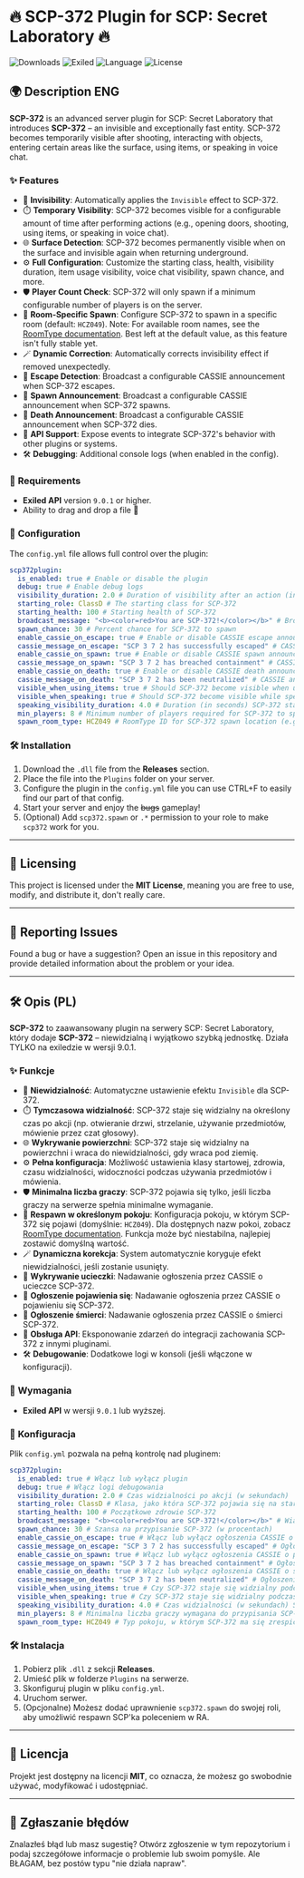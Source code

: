 # 🔥 **SCP-372 Plugin for SCP: Secret Laboratory** 🔥

![Downloads](https://img.shields.io/github/downloads/MyMQL/SCP-372/total?label=Downloads&style=flat) ![Exiled](https://img.shields.io/badge/Exiled-9.5.1-blue.svg) ![Language](https://img.shields.io/badge/Language-C%23-brightgreen.svg) ![License](https://img.shields.io/badge/License-MIT-yellow.svg)

## 🌍 **Description ENG**

**SCP-372** is an advanced server plugin for SCP: Secret Laboratory that introduces **SCP-372** – an invisible and exceptionally fast entity. SCP-372 becomes temporarily visible after shooting, interacting with objects, entering certain areas like the surface, using items, or speaking in voice chat.

### ✨ **Features**
- 📌 **Invisibility**: Automatically applies the `Invisible` effect to SCP-372.
- ⏱️ **Temporary Visibility**: SCP-372 becomes visible for a configurable amount of time after performing actions (e.g., opening doors, shooting, using items, or speaking in voice chat).
- 🌐 **Surface Detection**: SCP-372 becomes permanently visible when on the surface and invisible again when returning underground.
- ⚙️ **Full Configuration**: Customize the starting class, health, visibility duration, item usage visibility, voice chat visibility, spawn chance, and more.
- 🛡️ **Player Count Check**: SCP-372 will only spawn if a minimum configurable number of players is on the server.
- 📌 **Room-Specific Spawn**: Configure SCP-372 to spawn in a specific room (default: `HCZ049`). Note: For available room names, see the [RoomType documentation](https://docs.exiled-team.net/api/Exiled.API.Enums.RoomType.html). Best left at the default value, as this feature isn't fully stable yet.
- 🪄 **Dynamic Correction**: Automatically corrects invisibility effect if removed unexpectedly.
- 🔔 **Escape Detection**: Broadcast a configurable CASSIE announcement when SCP-372 escapes.
- 📢 **Spawn Announcement**: Broadcast a configurable CASSIE announcement when SCP-372 spawns.
- 🔔 **Death Announcement**: Broadcast a configurable CASSIE announcement when SCP-372 dies.
- 🔧 **API Support**: Expose events to integrate SCP-372's behavior with other plugins or systems.
- 🛠️ **Debugging**: Additional console logs (when enabled in the config).

### 🚀 **Requirements**
- **Exiled API** version `9.0.1` or higher.
- Ability to drag and drop a file 🤩

### 🔧 **Configuration**
The `config.yml` file allows full control over the plugin:

```yaml
scp372plugin:
  is_enabled: true # Enable or disable the plugin
  debug: true # Enable debug logs
  visibility_duration: 2.0 # Duration of visibility after an action (in seconds)
  starting_role: ClassD # The starting class for SCP-372
  starting_health: 100 # Starting health of SCP-372
  broadcast_message: "<b><color=red>You are SCP-372!</color></b>" # Broadcast message shown on assignment
  spawn_chance: 30 # Percent chance for SCP-372 to spawn
  enable_cassie_on_escape: true # Enable or disable CASSIE escape announcements
  cassie_message_on_escape: "SCP 3 7 2 has successfully escaped" # CASSIE announcement for SCP-372 escape
  enable_cassie_on_spawn: true # Enable or disable CASSIE spawn announcements
  cassie_message_on_spawn: "SCP 3 7 2 has breached containment" # CASSIE announcement for SCP-372 spawn
  enable_cassie_on_death: true # Enable or disable CASSIE death announcements
  cassie_message_on_death: "SCP 3 7 2 has been neutralized" # CASSIE announcement for SCP-372 death
  visible_when_using_items: true # Should SCP-372 become visible when using items (e.g., medkits, adrenaline)?
  visible_when_speaking: true # Should SCP-372 become visible while speaking in voice chat (Q key)?
  speaking_visibility_duration: 4.0 # Duration (in seconds) SCP-372 stays visible after speaking in voice chat
  min_players: 8 # Minimum number of players required for SCP-372 to spawn
  spawn_room_type: HCZ049 # RoomType ID for SCP-372 spawn location (e.g., "HCZ049"). For options, see https://docs.exiled-team.net/api/Exiled.API.Enums.RoomType.html
```

### 🛠️ **Installation**
1. Download the `.dll` file from the **Releases** section.
2. Place the file into the `Plugins` folder on your server.
3. Configure the plugin in the `config.yml` file you can use CTRL+F to easily find our part of that config.
4. Start your server and enjoy the ~~bugs~~ gameplay!
5. (Optional) Add `scp372.spawn` or `.*` permission to your role to make `scp372` work for you.

---

## 🔧 **Licensing**
This project is licensed under the **MIT License**, meaning you are free to use, modify, and distribute it, don't really care.

---

## 🧩 **Reporting Issues**
Found a bug or have a suggestion? Open an issue in this repository and provide detailed information about the problem or your idea.

---

## 🛠️ **Opis (PL)**

**SCP-372** to zaawansowany plugin na serwery SCP: Secret Laboratory, który dodaje **SCP-372** – niewidzialną i wyjątkowo szybką jednostkę. Działa TYLKO na exiledzie w wersji 9.0.1.

### ✨ **Funkcje**
- 📌 **Niewidzialność**: Automatyczne ustawienie efektu `Invisible` dla SCP-372.
- ⏱️ **Tymczasowa widzialność**: SCP-372 staje się widzialny na określony czas po akcji (np. otwieranie drzwi, strzelanie, używanie przedmiotów, mówienie przez czat głosowy).
- 🌐 **Wykrywanie powierzchni**: SCP-372 staje się widzialny na powierzchni i wraca do niewidzialności, gdy wraca pod ziemię.
- ⚙️ **Pełna konfiguracja**: Możliwość ustawienia klasy startowej, zdrowia, czasu widzialności, widoczności podczas używania przedmiotów i mówienia.
- 🛡️ **Minimalna liczba graczy**: SCP-372 pojawia się tylko, jeśli liczba graczy na serwerze spełnia minimalne wymaganie.
- 📌 **Respawn w określonym pokoju**: Konfiguracja pokoju, w którym SCP-372 się pojawi (domyślnie: `HCZ049`). Dla dostępnych nazw pokoi, zobacz [RoomType documentation](https://docs.exiled-team.net/api/Exiled.API.Enums.RoomType.html). Funkcja może być niestabilna, najlepiej zostawić domyślną wartość.
- 🪄 **Dynamiczna korekcja**: System automatycznie koryguje efekt niewidzialności, jeśli zostanie usunięty.
- 🔔 **Wykrywanie ucieczki**: Nadawanie ogłoszenia przez CASSIE o ucieczce SCP-372.
- 📢 **Ogłoszenie pojawienia się**: Nadawanie ogłoszenia przez CASSIE o pojawieniu się SCP-372.
- 🔔 **Ogłoszenie śmierci**: Nadawanie ogłoszenia przez CASSIE o śmierci SCP-372.
- 🔧 **Obsługa API**: Eksponowanie zdarzeń do integracji zachowania SCP-372 z innymi pluginami.
- 🛠️ **Debugowanie**: Dodatkowe logi w konsoli (jeśli włączone w konfiguracji).

### 🚀 **Wymagania**
- **Exiled API** w wersji `9.0.1` lub wyższej.

### 🔧 **Konfiguracja**
Plik `config.yml` pozwala na pełną kontrolę nad pluginem:

```yaml
scp372plugin:
  is_enabled: true # Włącz lub wyłącz plugin
  debug: true # Włącz logi debugowania
  visibility_duration: 2.0 # Czas widzialności po akcji (w sekundach)
  starting_role: ClassD # Klasa, jako która SCP-372 pojawia się na starcie
  starting_health: 100 # Początkowe zdrowie SCP-372
  broadcast_message: "<b><color=red>You are SCP-372!</color></b>" # Wiadomość na górze ekranu
  spawn_chance: 30 # Szansa na przypisanie SCP-372 (w procentach)
  enable_cassie_on_escape: true # Włącz lub wyłącz ogłoszenia CASSIE o ucieczce
  cassie_message_on_escape: "SCP 3 7 2 has successfully escaped" # Ogłoszenie CASSIE o ucieczce SCP-372
  enable_cassie_on_spawn: true # Włącz lub wyłącz ogłoszenia CASSIE o pojawieniu się
  cassie_message_on_spawn: "SCP 3 7 2 has breached containment" # Ogłoszenie CASSIE o pojawieniu się SCP-372
  enable_cassie_on_death: true # Włącz lub wyłącz ogłoszenia CASSIE o śmierci SCP-372
  cassie_message_on_death: "SCP 3 7 2 has been neutralized" # Ogłoszenie CASSIE o śmierci SCP-372
  visible_when_using_items: true # Czy SCP-372 staje się widzialny podczas używania przedmiotów (np. apteczek, adrenaliny)?
  visible_when_speaking: true # Czy SCP-372 staje się widzialny podczas mówienia w czacie głosowym (klawisz Q)?
  speaking_visibility_duration: 4.0 # Czas widzialności (w sekundach) SCP-372 po mówieniu w czacie głosowym
  min_players: 8 # Minimalna liczba graczy wymagana do przypisania SCP-372
  spawn_room_type: HCZ049 # Typ pokoju, w którym SCP-372 ma się zrespić (np. "HCZ049"). Lista dostępnych pokoi: https://docs.exiled-team.net/api/Exiled.API.Enums.RoomType.html
```

### 🛠️ **Instalacja**
1. Pobierz plik `.dll` z sekcji **Releases**.
2. Umieść plik w folderze `Plugins` na serwerze.
3. Skonfiguruj plugin w pliku `config.yml`.
4. Uruchom serwer.
5. (Opcjonalne) Możesz dodać uprawnienie `scp372.spawn` do swojej roli, aby umożliwić respawn SCP'ka poleceniem w RA.

---

## 🔧 **Licencja**
Projekt jest dostępny na licencji **MIT**, co oznacza, że możesz go swobodnie używać, modyfikować i udostępniać.

---

## 🧩 **Zgłaszanie błędów**
Znalazłeś błąd lub masz sugestię? Otwórz zgłoszenie w tym repozytorium i podaj szczegółowe informacje o problemie lub swoim pomyśle. Ale BŁAGAM, bez postów typu "nie działa napraw".
